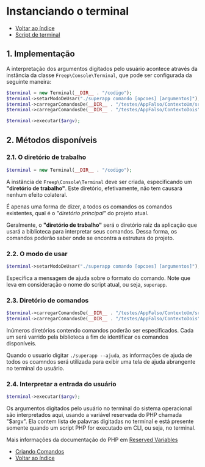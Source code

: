 # Instanciando o terminal

- [Voltar ao índice](indice.md)
- [Script de terminal](02-script-de-terminal.md)

## 1. Implementação

A interpretação dos argumentos digitados pelo usuário acontece através da instância 
da classe `Freep\Console\Terminal`, que pode ser configurada da seguinte maneira:

```php
$terminal = new Terminal(__DIR__ . "/codigo");
$terminal->setarModoDeUsar("./superapp comando [opcoes] [argumentos]");
$terminal->carregarComandosDe(__DIR__ . "/testes/AppFalso/ContextoUm/src/Comandos");
$terminal->carregarComandosDe(__DIR__ . "/testes/AppFalso/ContextoDois");

$terminal->executar($argv);
```

## 2. Métodos disponíveis

### 2.1. O diretório de trabalho

```php
$terminal = new Terminal(__DIR__ . "/codigo");
```

A instância de `Freep\Console\Terminal` deve ser criada, especificando um **"diretório 
de trabalho"**. Este diretório, efetivamente, não tem causará nenhum efeito colateral. 

É apenas uma forma de dizer, a todos os comandos os comandos existentes, qual é o 
*"diretório principal"* do projeto atual. 

Geralmente, o **"diretório de trabalho"** será o diretório raiz da aplicação que usará 
a biblioteca para interpretar seus comandos. Dessa forma, os comandos poderão saber
onde se encontra a estrutura do projeto.

### 2.2. O modo de usar

```php
$terminal->setarModoDeUsar("./superapp comando [opcoes] [argumentos]");
```

Especifica a mensagem de ajuda sobre o formato do comando. Note que leva em consideração
o nome do script atual, ou seja, `superapp`.


### 2.3. Diretório de comandos

```php
$terminal->carregarComandosDe(__DIR__ . "/testes/AppFalso/ContextoUm/src/Comandos");
$terminal->carregarComandosDe(__DIR__ . "/testes/AppFalso/ContextoDois");
```

Inúmeros diretórios contendo comandos poderão ser especificados. Cada um será
varrido pela biblioteca a fim de identificar os comandos disponíveis.

Quando o usuario digitar `./superapp --ajuda`, as informações de ajuda de todos os 
coamndos será utilizada para exibir uma tela de ajuda abrangente no terminal do usuário.

### 2.4. Interpretar a entrada do usuário

```php
$terminal->executar($argv);
```

Os argumentos digitados pelo usuário no terminal do sistema operacional são interpretados
aqui, usando a variável reservada do PHP chamada "$argv". Ela contem  lista de palavras
digitadas no terminal e está presente somente quando um script PHP for executado em CLI,
ou seja, no terminal.

Mais informações da documentação do PHP em [Reserved Variables](https://www.php.net/manual/pt_BR/reserved.variables.argv.php)

- [Criando Comandos](04-criando-comandos.md)
- [Voltar ao índice](indice.md)